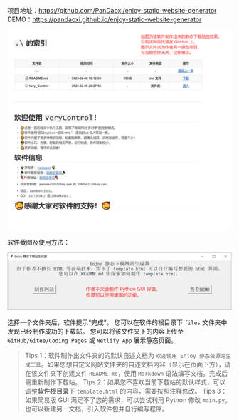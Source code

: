 项目地址：<https://github.com/PanDaoxi/enjoy-static-website-generator>
DEMO：<https://pandaoxi.github.io/enjoy-static-website-generator>

![](post-images/1689661088258.png)

软件截图及使用方法：

![](post-images/1689660863707.png)

选择一个文件夹后，软件提示“完成”。
您可以在软件的根目录下 `files` 文件夹中发现已经制作成功的下载站。
您可以将该文件夹下的内容上传至 `GitHub/Gitee/Coding Pages` 或 `Netlify App` 展示静态页面。

> $\text{Tips\ } 1$：软件制作出文件夹的的默认自述文档为 `欢迎使用 Enjoy 静态资源站生成工具`。如果您想自定义网站文件夹的自述文档内容（显示在页面下方），请在该文件夹下创建文件 `README.md`，使用 `Markdown` 语法编写文档。完成后需重新制作下载站。
> $\text{Tips\ } 2$：如果您不喜欢当前下载站的默认样式，可以调整**软件根目录**下 `template.html` 的内容，需要按照注释修改。
> $\text{Tips\ } 3$：如果简易版 GUI 满足不了您的需求，可以尝试利用 Python 修改 `main.py`。也可以新建另一文档，引入软件包并自行编写程序。